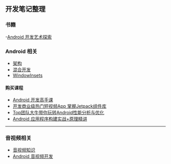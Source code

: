 ## 开发笔记整理

### 书籍
-[Android 开发艺术探索](./doc/books/android_dev_art/readme.md)

### Android 相关
- [架构](./doc/arch/README.md)
- [混合开发](./doc/mix_dev/README.md)
- [WindowInsets](./doc/window_insets.md)

#### 购买课程

- [Android 开发高手课](./doc/android_dev_performance/readme.md)
- [开发商业级热门短视频App 掌握Jetpack组件库]()
- [Top团队大牛带你玩转Android性能分析与优化]()
- [Android 应用程序构建实战+原理精讲]()

---
### 音视频相关

- [音视频知识](./doc/av/README.md)
- [Android 音视频开发](./doc/av/android_audio_video_dev/readme.md)

